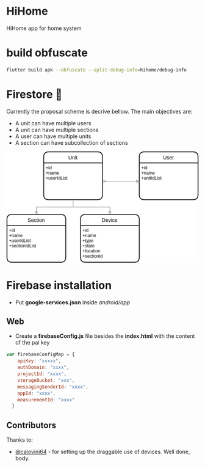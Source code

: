 # HiHome
HiHome app for home system

# build obfuscate
```bash
flutter build apk --obfuscate --split-debug-info=hihome/debug-info
```

# Firestore 🧡
Currently the proposal scheme is decrive bellow. The main objectives are:
* A unit can have multiple users
* A unit can have multiple sections
* A user can have multiple units
* A section can have subcollection of sections

![firestore scheme](/README/scheme.png)

# Firebase installation
* Put **google-services.json** inside *android/app*

## Web
* Create a **firebaseConfig.js** file besides the **index.html** with the content of the pai key
```js
var firebaseConfigMap = {
    apiKey: "xxxxx",
    authDomain: "xxxx",
    projectId: "xxxx",
    storageBucket: "xxx",
    messagingSenderId: "xxxx",
    appId: "xxxx",
    measurementId: "xxxx"
  }
```

## Contributors
Thanks to:
* [@caiovini64](https://github.com/caiovini64) - for setting up the draggable use of devices. Well done, body.